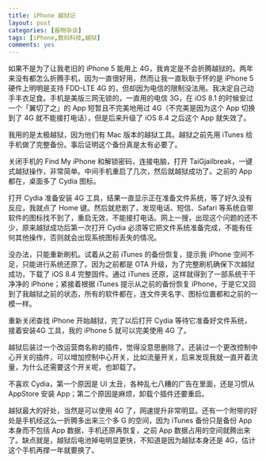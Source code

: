 ```yaml
---
title: iPhone 越狱记
layout: post
categories: [器物杂谈]
tags: [iPhone,数码科技,越狱]
comments: yes
---
```


如果不是为了让我老旧的 iPhone 5 能用上 4G，我肯定是不会折腾越狱的。两年来没有都怎么折腾手机，因为一直很好用，然而让我一直耿耿于怀的是 iPhone 5 硬件上明明是支持 FDD-LTE 4G 的，但却因为电信的限制没法用。我决定自己动手丰衣足食。手机是美版三网无锁的，一直用的电信 3G，在 iOS 8.1 的时候安过一个「翼切了之」的 App 短暂且不完美地用过 4G（不完美是因为这个 App 切换到了 4G 就不能接打电话），但是后来升级了 iOS 8.4 之后这个 App 就失效了。 

我用的是太极越狱，因为他们有 Mac 版本的越狱工具。越狱之前先用 iTunes 给手机做了完整备份。事后证明这个备份真是太有必要了。 

关闭手机的 Find My iPhone 和解锁密码，连接电脑，打开 TaiGjailbreak，一键式越狱操作，非常简单。中间手机重启了几次，然后就越狱成功了。之前的 App 都在，桌面多了 Cydia 图标。 

打开 Cydia 准备安装 4G 工具，结果一直显示正在准备文件系统，等了好久没有反应，我就点了 Home 键。然后就悲剧了，发现电话、短信、Safari 等系统自带软件的图标找不到了，重启无效，不能接打电话。网上一搜，出现这个问题的还不少，原来越狱成功后第一次打开 Cydia 必须等它把文件系统准备完成，不能有任何其他操作，否则就会出现系统图标丢失的情况。 

没办法，只能重新刷机。试着从之前 iTunes 的备份恢复，提示我 iPhone 空间不足，只能进行系统还原了。因为之前都是 OTA 升级，为了完整刷机确保下次越狱成功，下载了 iOS 8.4 完整固件。通过 iTunes 还原，这样就得到了一部系统干干净净的 iPhone；紧接着根据 iTunes 提示从之前的备份恢复 iPhone，于是它又回到了我越狱之前的状态，所有的软件都在，连文件夹名字、图标位置都和之前的一模一样。 

重新关闭查找 iPhone 开始越狱，完了以后打开 Cydia 等待它准备好文件系统，接着安装4G 工具，我的 iPhone 5 就可以完美使用 4G 了。 

越狱后装过一个改运营商名称的插件，觉得没意思删除了。还装过一个更改控制中心开关的插件，可以增加控制中心开关，比如流量开关，后来发现我就一直开着流量，为什么还需要这个开关呢，也卸载了。 

不喜欢 Cydia，第一个原因是 UI 太丑，各种乱七八糟的广告在里面，还是习惯从 AppStore 安装 App；第二个原因是麻烦，卸载个插件还要重启。 

越狱最大的好处，当然是可以使用 4G 了，网速提升非常明显。还有一个附带的好处是手机经这么一折腾多出来三个多 G 的空间，因为 iTunes 备份只是备份 App 本身而不包括 App 数据，手机还原再恢复，之前 App 数据占用的空间就腾出来了。缺点就是，越狱后电池掉电明显更快，不知道是因为越狱本身还是 4G，估计这个手机再撑一年就要换了。